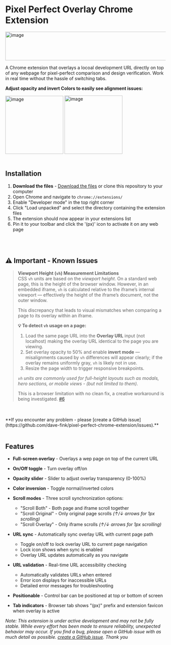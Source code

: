 # Pixel Perfect Overlay Chrome Extension

<img width="623" height="90" alt="image" src="https://github.com/user-attachments/assets/87445ecc-5b6b-45ed-bc28-4db61462a248" />


A Chrome extension that overlays a locoal development URL directly on top of any webpage for pixel-perfect comparison and design verification. Work in real time without the hassle of switching tabs.


**Adjust opacity and invert Colors to easily see alignment issues:**

<img title="BEFORE" width="182" height="182" alt="image" src="https://github.com/user-attachments/assets/03fd8c7c-9c64-440f-a3d7-7c352bed2e2a" />

<img title="AFTER" width="182" height="183" alt="image" src="https://github.com/user-attachments/assets/469d1d10-4a47-451d-9543-4af2352925b5" />

<br>
<br>




## Installation

1. **Download the files** - [Download the files](https://github.com/dave-fink/pixel-perfect-chrome-extension/archive/refs/heads/main.zip) or clone this repository to your computer
2. Open Chrome and navigate to `chrome://extensions/`
3. Enable "Developer mode" in the top right corner
4. Click "Load unpacked" and select the directory containing the extension files
5. The extension should now appear in your extensions list
6. Pin it to your toolbar and click the '(px)' icon to activate it on any web page


<br>
<br>

## ⚠️ Important - Known Issues

> **Viewport Height (`vh`) Measurement Limitations**  
> CSS `vh` units are based on the *viewport height*. On a standard web page, this is the height of the browser window. However, in an embedded iframe, `vh` is calculated relative to the iframe’s internal viewport — effectively the height of the iframe’s document, not the outer window.
>
> This discrepancy that leads to visual mismatches when comparing a page to its overlay within an iframe. 
>
> **💡 To detect `vh` usage on a page:**
> 1. Load the same page URL into the **Overlay URL** input (not localhost) making the overlay URL identical to the page you are viewing.
> 2. Set overlay opacity to 50% and enable **invert mode** — misalignments caused by `vh` differences will appear clearly; if the overlay remains uniformly gray, `vh` is likely not in use.
> 3. Resize the page width to trigger responsive breakpoints.
>
> *`vh` units are commonly used for full-height layouts such as modals, hero sections, or mobile views - (but not limited to them).*  
>
> This is a browser limitation with no clean fix, a creative workaround is being investigated. [#6](https://github.com/dave-fink/pixel-perfect-chrome-extension/issues/6)
<br>
<br>
**If you encounter any problem - please [create a GitHub issue](https://github.com/dave-fink/pixel-perfect-chrome-extension/issues).**


<br>
<br>

## Features

- **Full-screen overlay** - Overlays a wep page on top of the current URL
- **On/Off toggle** - Turn overlay off/on

- **Opacity slider** - Slider to adjust overlay transparency (0-100%)
- **Color inversion** - Toggle normal/inverted colors
- **Scroll modes** - Three scroll synchronization options:
  - "Scroll Both" - Both page and iframe scroll together
  - "Scroll Original" - Only original page scrolls *(↑/↓ arrows for 1px scrolling)*
  - "Scroll Overlay" - Only iframe scrolls *(↑/↓ arrows for 1px scrolling)*
- **URL sync** - Automatically sync overlay URL with current page path
  - Toggle on/off to lock overlay URL to current page navigation
  - Lock icon shows when sync is enabled
  - Overlay URL updates automatically as you navigate
- **URL validation** - Real-time URL accessibility checking
  - Automatically validates URLs when entered
  - Error icon displays for inaccessible URLs
  - Detailed error messages for troubleshooting
- **Positionable** - Control bar can be positioned at top or bottom of screen
- **Tab indicators** - Browser tab shows "(px)" prefix and extension favicon when overlay is active


*Note: This extension is under active development and may not be fully stable. While every effort has been made to ensure reliability, unexpected behavior may occur. If you find a bug, please open a GitHub issue with as much detail as possible. [create a GitHub issue](https://github.com/dave-fink/pixel-perfect-chrome-extension/issues).  Thank you*
